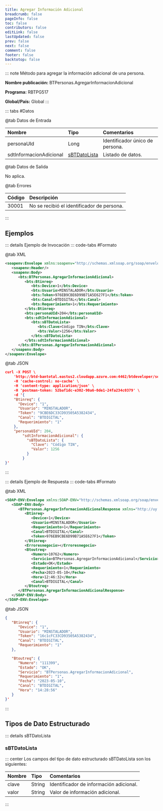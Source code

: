 ```yaml
---
title: Agregar Información Adicional
breadcrumb: false
pageInfo: false
toc: false
contributors: false
editLink: false
lastUpdated: false
prev: false
next: false
comment: false
footer: false
backtotop: false
---
```


<!-- ABRE DATOS DEL MÉTODO -->
::: note Método para agregar la información adicional de una persona.

**Nombre publicación:** BTPersonas.AgregarInformacionAdicional

**Programa:** RBTPG517

**Global/País:** Global
:::
<!-- CIERRA DATOS DEL MÉTODO -->

<!-- ABRE TABLA DE DATOS -->
::: tabs #Datos 

@tab Datos de Entrada

Nombre | Tipo | Comentarios
:--------- | :--------- | :---------
personaUId | Long | Identificador único de persona.
sdtInformacionAdicional | [sBTDatoLista](#sbtdatolista) | Listado de datos.

@tab Datos de Salida

No aplica.

@tab Errores

Código | Descripción
:--------- | :-----------
30001 | No se recibió el identificador de persona.
::: 
<!-- CIERRA TABLA DE DATOS -->

## **Ejemplos**

<!-- ABRE EJEMPLO DE INVOCACIÓN -->
::: details Ejemplo de Invocación 
::: code-tabs #Formato

@tab XML
```xml
<soapenv:Envelope xmlns:soapenv="http://schemas.xmlsoap.org/soap/envelope/" xmlns:bts="http://uy.com.dlya.bantotal/BTSOA/">
   <soapenv:Header/>
   <soapenv:Body>
      <bts:BTPersonas.AgregarInformacionAdicional>
         <bts:Btinreq>
            <bts:Device>1</bts:Device>
            <bts:Usuario>MINSTALADOR</bts:Usuario>
            <bts:Token>976EB9CBE6D99B71A5E627F1</bts:Token>
            <bts:Canal>BTDIGITAL</bts:Canal>
            <bts:Requerimiento>1</bts:Requerimiento>
         </bts:Btinreq>
         <bts:personaUId>204</bts:personaUId>
         <bts:sdtInformacionAdicional>
            <bts:sBTDatoLista>
               <bts:Clave>Código TIN</bts:Clave>
               <bts:Valor>1256</bts:Valor>
            </bts:sBTDatoLista>
         </bts:sdtInformacionAdicional>
      </bts:BTPersonas.AgregarInformacionAdicional>
   </soapenv:Body>
</soapenv:Envelope>
```

@tab JSON
```json
curl -X POST \
	'http://btd-bantotal.eastus2.cloudapp.azure.com:4462/btdeveloper/servlet/com.dlya.bantotal.odwsbt_BTPersonas?AgregarInformacionAdicional' \
	-H 'cache-control: no-cache' \
	-H 'content-type: application/json' \
	-H 'postman-token: 52baf1dc-e302-90a6-0de1-24fa234c0379' \
	-d '{
	"Btinreq": {
	  "Device": "1",
	  "Usuario": "MINSTALADOR",
	  "Token": "9CBE6DC33CD93505A5382434",
	  "Canal": "BTDIGITAL",
	  "Requerimiento": "1"
	},
	"personaUId": 204,
        "sdtInformacionAdicional": {
          "sBTDatoLista": {
            "Clave": "Código TIN",
            "Valor": 1256
          }
        }
}'
```
:::
<!-- CIERRA EJEMPLO DE INVOCACIÓN -->

<!-- ABRE EJEMPLO DE RESPUESTA -->
::: details Ejemplo de Respuesta 
::: code-tabs #Formato

@tab XML
```xml
<SOAP-ENV:Envelope xmlns:SOAP-ENV="http://schemas.xmlsoap.org/soap/envelope/" xmlns:xsd="http://www.w3.org/2001/XMLSchema" xmlns:SOAP-ENC="http://schemas.xmlsoap.org/soap/encoding/" xmlns:xsi="http://www.w3.org/2001/XMLSchema-instance">
   <SOAP-ENV:Body>
      <BTPersonas.AgregarInformacionAdicionalResponse xmlns="http://uy.com.dlya.bantotal/BTSOA/">
         <Btinreq>
            <Device>1</Device>
            <Usuario>MINSTALADOR</Usuario>
            <Requerimiento>1</Requerimiento>
            <Canal>BTDIGITAL</Canal>
            <Token>976EB9CBE6D99B71A5E627F1</Token>
         </Btinreq>
         <Erroresnegocio></Erroresnegocio>
         <Btoutreq>
            <Numero>10762</Numero>
            <Servicio>BTPersonas.AgregarInformacionAdicional</Servicio>
            <Estado>OK</Estado>
            <Requerimiento>1</Requerimiento>
            <Fecha>2023-05-10</Fecha>
            <Hora>12:46:32</Hora>
            <Canal>BTDIGITAL</Canal>
         </Btoutreq>
      </BTPersonas.AgregarInformacionAdicionalResponse>
   </SOAP-ENV:Body>
</SOAP-ENV:Envelope>
```

@tab JSON
```json
{ 
   "Btinreq": {
      "Device": "1",
      "Usuario": "MINSTALADOR",
      "Token": "16c1cFC33CD93505A5382434",
      "Canal": "BTDIGITAL",
      "Requerimiento": "1"
   },

   "Btoutreq": {
      "Numero": "111399",
      "Estado": "OK",
      "Servicio": "BTPersonas.AgregarInformacionAdicional",
      "Requerimiento": "1",
      "Fecha": "2023-05-10",
      "Canal": "BTDIGITAL",
      "Hora": "14:28:56"
   }
}'
```
::: 
<!-- CIERRA EJEMPLO DE RESPUESTA -->

## **Tipos de Dato Estructurado**

<!-- ABRE SDT -->
::: details sBTDatoLista  

### sBTDatoLista

::: center 
Los campos del tipo de dato estructurado sBTDatoLista son los siguientes: 

Nombre | Tipo | Comentarios 
:--------- | :----------- | :----------- 
clave | String | Identificador de información adicional. 
valor | String | Valor de información adicional. 
:::
<!-- CIERRA SDT -->